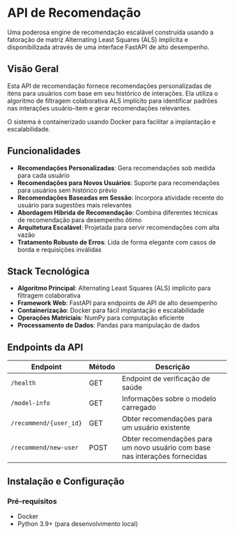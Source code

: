 # API de Recomendação

Uma poderosa engine de recomendação escalável construída usando a fatoração de matriz Alternating Least Squares (ALS) implícita e disponibilizada através de uma interface FastAPI de alto desempenho.

## Visão Geral

Esta API de recomendação fornece recomendações personalizadas de itens para usuários com base em seu histórico de interações. Ela utiliza o algoritmo de filtragem colaborativa ALS implícito para identificar padrões nas interações usuário-item e gerar recomendações relevantes.

O sistema é containerizado usando Docker para facilitar a implantação e escalabilidade.

## Funcionalidades

- **Recomendações Personalizadas**: Gera recomendações sob medida para cada usuário
- **Recomendações para Novos Usuários**: Suporte para recomendações para usuários sem histórico prévio
- **Recomendações Baseadas em Sessão**: Incorpora atividade recente do usuário para sugestões mais relevantes
- **Abordagem Híbrida de Recomendação**: Combina diferentes técnicas de recomendação para desempenho ótimo
- **Arquitetura Escalável**: Projetada para servir recomendações com alta vazão
- **Tratamento Robusto de Erros**: Lida de forma elegante com casos de borda e requisições inválidas

## Stack Tecnológica

- **Algoritmo Principal**: Alternating Least Squares (ALS) implícito para filtragem colaborativa
- **Framework Web**: FastAPI para endpoints de API de alto desempenho
- **Containerização**: Docker para fácil implantação e escalabilidade
- **Operações Matriciais**: NumPy para computação eficiente
- **Processamento de Dados**: Pandas para manipulação de dados

## Endpoints da API

| Endpoint | Método | Descrição |
|----------|--------|-------------|
| `/health` | GET | Endpoint de verificação de saúde |
| `/model-info` | GET | Informações sobre o modelo carregado |
| `/recommend/{user_id}` | GET | Obter recomendações para um usuário existente |
| `/recommend/new-user` | POST | Obter recomendações para um novo usuário com base nas interações fornecidas |

## Instalação e Configuração

### Pré-requisitos

- Docker
- Python 3.9+ (para desenvolvimento local)